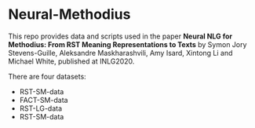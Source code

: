 # Neural-Methodius
This repo provides data and scripts used in the paper **Neural NLG for Methodius: From RST Meaning Representations to Texts** 
by Symon Jory Stevens-Guille, Aleksandre Maskharashvili, Amy Isard, Xintong Li and Michael White, published at INLG2020.

There are four datasets: 
- RST-SM-data
- FACT-SM-data
- RST-LG-data
- RST-SM-data
